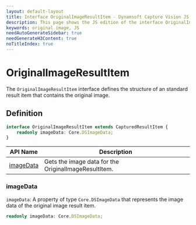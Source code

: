 ```yaml
---
layout: default-layout
title: Interface OriginalImageResultItem - Dynamsoft Capture Vision JS Edition API Reference
description: This page shows the JS edition of the interface OriginalImageResultItem in Dynamsoft Capture Vision Router Module.
keywords: original image, JS
needAutoGenerateSidebar: true
needGenerateH3Content: true
noTitleIndex: true
---
```


# OriginalImageResultItem

The `OriginalImageResultItem` interface defines the structure of an standard result item that contains the original image.

## Definition

```typescript
interface OriginalImageResultItem extends CapturedResultItem {
    readonly imageData: Core.DSImageData;
}
```


| API Name                          | Description                                      |
| ------------------------------- | ------------------------------------------------ |
| [imageData](#imagedata) | Gets the image data for the OriginalImageResultItem. |

### imageData

`imageData`: A property of type `Core.DSImageData` that represents the image data of the original image result item.

```typescript
readonly imageData: Core.DSImageData;
```